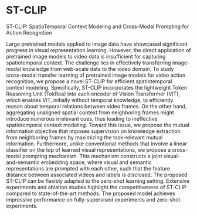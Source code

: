 # ST-CLIP
ST-CLIP: SpatioTemporal Context Modeling and Cross-Modal Prompting for Action Recognition

Large pretrained models applied to image data have showcased significant progress in visual representation learning. However, the direct application of pretrained image models to video data is insufficient for capturing spatiotemporal context. The challenge lies in effectively transferring image-modal knowledge from web-scale data to the video domain. To study cross-modal transfer learning of pretrained image models for video action recognition, we propose a novel ST-CLIP for efficient spatiotemporal context modeling. Specifically, ST-CLIP incorporates the lightweight Token Reasoning Unit (TokRea) into each encoder of Vision Transformer (ViT), which enables ViT, initially without temporal knowledge, to efficiently reason about temporal relations between video frames. On the other hand, aggregating unaligned spatial context from neighboring frames might introduce numerous irrelevant cues, thus leading to ineffective spatiotemporal context modeling. Toward this issue, we propose the mutual information objective that imposes supervision on knowledge extraction from neighboring frames by maximizing the task-relevant mutual information. Furthermore, unlike conventional methods that involve a linear classifier on the top of learned visual representations, we propose a cross-modal prompting mechanism. This mechanism constructs a joint visual-and-semantic embedding space, where visual and semantic representations are prompted with each other, such that the feature distance between associated videos and labels is disclosed. The proposed ST-CLIP can be flexibly adapted to the zero-shot learning setting. Extensive experiments and ablation studies highlight the competitiveness of ST-CLIP compared to state-of-the-art methods. The proposed model achieves impressive performance on fully-supervised experiments and zero-shot experiments.
